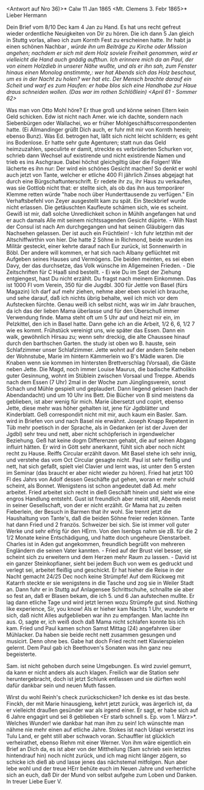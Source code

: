 <Antwort auf Nro 36)>* Calw 11 Jan 1865
 <Mt. Clemens 3. Febr 1865>*
Lieber Hermann

Dein Brief vom 8/10 Dec kam 4 Jan zu Hand. Es hat uns recht gefreut wieder ordentliche Neuigkeiten von Dir zu hören. Die ich dann 5 Jan gleich in Stuttg vorlas, allwo ich zum Kornth Fest zu erscheinen hatte. Ihr habt ja einen schönen Nachbar <den jungen Polen Wesselowsky>*, würde ihn um Beiträge zu Kirche oder Mission angehen; nachdem er sich mit dem Holz soviele Freiheit genommen, wird er vielleicht die Hand auch gnädig aufthun. Ich erinnere mich da an Paul, der von einem Holzdieb in unserer Nähe wußte, und als er ihn sah, zum Fenster hinaus einen Monolog anstimmte,: wer hat Abends sich das Holz beschaut, um es in der Nacht zu holen? wer hat etc. Der Mensch brachte darauf ein Scheit und warf es zum Haufen: er habe blos sich eine Handhabe zur Haue draus schneiden wollen. (Das war im rothen Schlößlein) <April 61 - Sommer 62>*

Was man von Otto Mohl höre? Er thue groß und könne seinen Eltern kein Geld schicken. Edw ist nicht nach Amer. wie ich dachte, sondern nach Siebenbürgen oder Wallachei, wo er früher Mohlgeschäftscorrespondenten hatte. (Ei Allmandinger grüßt Dich auch, er fuhr mit mir von Kornth herein; ebenso Bunz). Was Ed. betrogen hat, läßt sich nicht leicht schildern; es geht ins Bodenlose. Er hatte sehr gute Agenturen; statt nun das Geld heimzuzahlen, speculirte er damit, streckte es verbrüderten Schurken vor, schrieb dann Wechsel auf existirende und nicht existirende Namen und trieb es ins Aschgraue. Dabei höchst gleichgiltig über die Folgen! Wie lächerte es ihn nur: Der wird ein schönes Gesicht machen! So denkt er wohl auch jetzt von Tante, welcher er etliche 400 Fl jährlich Zinses abgejagt hat durch eine Bürgschaftunterschrift. Er redete ihr zu, ihr Haus zu verkaufen, was sie Gottlob nicht that: er stellte sich, als ob das ihn aus temporärer Klemme retten würde "habe noch über Hunderttausende zu verfügen." Ein Verhaftsbefehl von Zeyer ausgestellt kam zu spät. Ein Steckbrief wurde nicht erlassen. Die getäuschten Kaufleute schämen sich, wie es scheint. Gewiß ist mir, daß solche Unredlichkeit schon in Mühlh angefangen hat und er auch damals Alle mit seinem nichtssagenden Gesicht düpirte. - Wilh Nast der Consul ist nach Am durchgegangen und hat seinen Gläubigern das Nachsehen gelassen. Der ist auch ein Früchtlein! - Ich fuhr letzthin mit der Altschiffwirthin von hier. Die hatte 2 Söhne in Richmond, beide wurden ins Militär gesteckt, einer kehrte darauf nach Eur zurück, ist Sonnenwirth in Böbl. Der andere will kommen, er hat sich nach Albany geflüchtet mit Aufgeben seines Hauses und Vermögens. Die beiden meinten, es sei eben Davy, der das durchsetze, das Volk wünsche im Allgemeinen Frieden. - Die Zeitschriften für C Haaß sind bestellt. - Ei wie Du im Sept der Ziehung entgiengest, hast Du nicht erzählt. Du fragst nach meinem Einkommen. Das ist 1000 Fl vom Verein, 350 für die Jugdbl. 300 für Jettle von Basel (fürs Magazin) Ich darf auf mehr ziehen, nehme aber eben soviel ich brauche, und sehe darauf, daß ich nichts übrig behalte, weil ich mich vor dem Aufstecken fürchte. Genau weiß ich selbst nicht, was wir im Jahr brauchen, da ich das der lieben Mama überlasse und für den Überschuß immer Verwendung finde. Mama steht oft um 5 Uhr auf und heizt mir ein, im Pelzkittel, den ich in Basel hatte. Dann gehe ich an die Arbeit, 1/2 6, 6, 1/2 7 wie es kommt. Frühstück vereinigt uns, wie später das Essen. Dann ein walk, gewöhnlich Hirsau zu; wenn sehr dreckig, die alte Chaussee hinauf durch den barthschen Garten. the study ist oben wo B. hauste, sein Schlafzimmer unser Schlafzimmer. Jette wohnt auf der andern Seite neben der Wohnstube, Marie im hintern Kämmerlein wo B's Mädle waren. Die Knaben wenn sie kommen im hintersten Brettverschlag (Vorsaal), die Gäste neben Jette. Die Magd, noch immer Louise Maurus, die badische Katholikin guter Gesinnung, wohnt im Stüblein zwischen Vorsaal und Treppe. Abends nach dem Essen (7 Uhr) 2mal in der Woche zum Jünglingsverein, sonst Schach und Mühle gespielt und geplaudert. Dann liegend gelesen (nach der Abendandacht) und um 10 Uhr ins Bett. Die Bücher von B sind meistens da geblieben, ist aber wenig für mich. Marie übersetzt und copirt, ebenso Jette, diese mehr was höher gehalten ist, jene für Jgdblätter und Kinderblatt. Geß correspondirt nicht mit mir, auch kaum ein Basler. Sam. wird in Briefen von und nach Basel nie erwähnt. Joseph Knapp Repetent in Tüb mehr poetisch in der Sprache, als in Gedanken (er ist der Juven der Jgdbl) sehr treu und nett, aber nicht schöpferisch in irgendwelcher Beziehung. Geß hat keine dogm Differenzen gehabt, die auf seinen Abgang influirt hätten. Er wird in Gött sehr anerkannt, fühlt sich aber noch nicht recht zu Hause. Reiffs Circular erzählt davon. Mit Basel stehe ich sehr innig, und verstehe das vom Oct Circular gesagte nicht. Paul ist sehr fleißig und nett, hat sich gefaßt, spielt viel Clavier und lernt was, ist unter den 5 ersten im Seminar (das braucht er aber nicht wieder zu hören). Fried hat jetzt 100 Fl des Jahrs von Adolf dessen Geschäfte gut gehen, woran er mehr schuld scheint, als Bonnet. Wenigstens ist schon angedeutet daß Ad. mehr arbeitet. Fried arbeitet sich recht in dieß Geschäft hinein und sieht wie eine engros Handlung entsteht. Gust ist freundlich aber meist still, Abends meist in seiner Gesellschaft, von der er nicht erzählt. Gr Mama hat zu zeiten Fieberlein, der Besuch in Barmen that ihr wohl. Sie trennt jetzt die Haushaltung von Tante's, daß die beiden Söhne freier reden können. Tante hat dann Fried und 2 französ. Schweizer bei sich. Sie ist immer voll guter Werke und sehr eifrig für den HErrn. Von den Isenbgs nahm sie zB. für die 2 1/2 Monate keine Entschädigung, und hatte doch ungeheure Dienstarbeit. Charles ist in Aden gut angekommen, freundlich begrüßt von mehreren Engländern die seinen Vater kannten. - Fried auf der Brust viel besser, sie scheint sich zu erweitern und dem Herzen mehr Raum zu lassen. - David ist ein ganzer Steinkopfianer, sieht bei jedem Buch von wem es gedruckt und verlegt sei, arbeitet fleißig und geschickt. Er hat hieher die Reise in der Nacht gemacht 24/25 Dec noch keine Strümpfe! Auf dem Rückweg mit Katarrh steckte er sie wenigstens in die Tasche und zog sie in Weiler Stadt an. Dann fuhr er in Stuttg auf Anlagensee Schrittschuhe, schnallte sie aber so fest an, daß er Blasen bekam, die ich 5. und 6 Jan aufstechen mußte. Er lag dann etliche Tage und wird jetzt lernen wozu Strümpfe gut sind. Nothing like experience, Sir, you know! Als er hieher kam Nachts 1 Uhr, wunderte er sich, daß nicht Alles aufgeblieben war ihn zu empfangen. Man lachte ihn aus. O, sagte er, ich weiß doch daß Mama nicht schlafen konnte bis ich kam. Fried und Paul kamen schon Samst Mittag (24) angefahren über Mühlacker. Da haben sie beide recht nett zusammen gesungen und musicirt. Denn ohne bes. Gabe hat doch Fried recht nett Klavierspielen gelernt. Dem Paul gab ich Beethoven's Sonaten was ihn ganz neu begeisterte.

Sam. ist nicht gehoben durch seine Umgebungen. Es wird zuviel gemurrt, da kann er nicht anders als auch klagen. Freilich war die Station sehr heruntergebracht, doch ist jetzt Schlunk entlassen und sie dürften wohl dafür dankbar sein und neuen Muth fassen.

Wirst du wohl Reinh's check zurückschicken? Ich denke es ist das beste. Finckh, der mit Marie hinausgieng, kehrt jetzt zurück, was ärgerlich ist, da er vielleicht draußen gesünder war als irgend einer. Er sagt, er habe sich auf 6 Jahre engagirt und sei 8 geblieben <Er starb schnell s. Ep. vom 1. März>*. Welches Wunder! wie dankbar hat man ihm zu sein! Ich wünschte man nähme nie mehr einen auf etliche Jahre. Stokes ist nach Udapi versetzt ins Tulu Land, er geht still aber schwach voran. Schauffler ist glücklich verheirathet, ebenso Riehm mit einer Werner. Von ihm wäre eigentlich ein Brief an Dich da, es ist aber von der Mittheilung (Sam schrieb sein letztes hintendrauf hin) noch nicht zurück, und ich mag nicht länger zögern, so schicke ich dieß ab und lasse jenes das nächstemal mitfolgen. Nun aber lebe wohl und der treue HErr behüte euch im Neuen Jahre und verherrliche sich an euch, daß Dir der Mund von selbst aufgehe zum Loben und Danken. In treuer Liebe
 Euer V.
